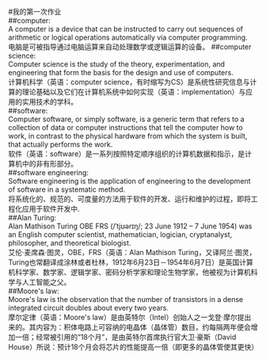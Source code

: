 #我的第一次作业  
##computer:  
A computer is a device that can be instructed to carry out sequences of arithmetic or logical operations automatically via computer programming.  
    电脑是可被指导通过电脑运算来自动处理数学或逻辑运算的设备。
##computer science:  
Computer science is the study of the theory, experimentation, and engineering that form the basis for the design and use of computers.   
计算机科学（英语：computer science，有时缩写为CS）是系统性研究信息与计算的理论基础以及它们在计算机系统中如何实现（英语：implementation）与应用的实用技术的学科。   
##software:   
Computer software, or simply software, is a generic term that refers to a collection of data or computer instructions that tell the computer how to work, in contrast to the physical hardware from which the system is built, that actually performs the work.   
软件（英语：software）是一系列按照特定顺序组织的计算机数据和指示，是计算机中的非有形部分。   
##software engineering:   
Software engineering is the application of engineering to the development of software in a systematic method.   
将系统化的、规范的、可度量的方法用于软件的开发、运行和维护的过程，即将工程化应用于软件开发中.   
##Alan Turing:    
Alan Mathison Turing OBE FRS (/ˈtjʊərɪŋ/; 23 June 1912 – 7 June 1954) was an English computer scientist, mathematician, logician, cryptanalyst, philosopher, and theoretical biologist.     
艾伦·麦席森·图灵，OBE，FRS（英语：Alan Mathison Turing，又译阿兰·图灵，Turing也常翻译成涂林或者杜林，1912年6月23日－1954年6月7日）是英国计算机科学家、数学家、逻辑学家、密码分析学家和理论生物学家，他被视为计算机科学与人工智能之父。   
##Moore's law:    
Moore's law is the observation that the number of transistors in a dense integrated circuit doubles about every two years.   
摩尔定律（英语：Moore's law）是由英特尔（Intel）创始人之一戈登·摩尔提出来的。其内容为：积体电路上可容纳的电晶体（晶体管）数目，约每隔两年便会增加一倍；经常被引用的“18个月”，是由英特尔首席执行官大卫·豪斯（David House）所说：预计18个月会将芯片的性能提高一倍（即更多的晶体管使其更快）

